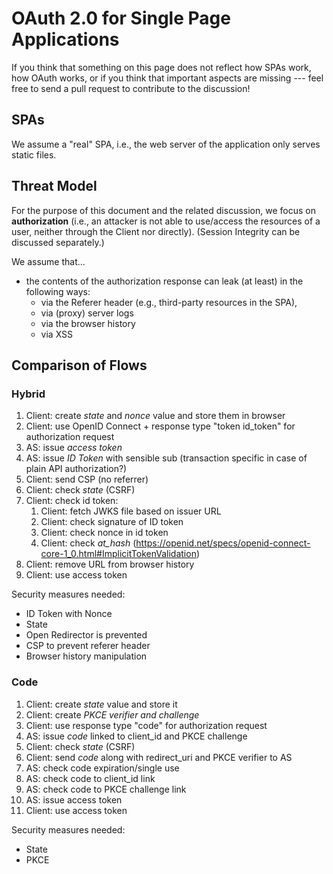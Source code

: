 # OAuth 2.0 for Single Page Applications
If you think that something on this page does not reflect how SPAs work, how OAuth works, 
or if you think that important aspects are missing --- feel free to send a pull request 
to contribute to the discussion!


## SPAs
We assume a "real" SPA, i.e., the web server of the application only serves static files.

## Threat Model

For the purpose of this document and the related discussion, we focus on **authorization** (i.e., an attacker is not able to use/access the resources of a user, neither through the Client nor directly). (Session Integrity can be discussed separately.)

We assume that...

  * the contents of the authorization response can leak (at least) in the following ways:
    * via the Referer header (e.g., third-party resources in the SPA),
    * via (proxy) server logs 
    * via the browser history
    * via XSS
  

## Comparison of Flows

### Hybrid

 1. Client: create *state* and *nonce* value and store them in browser
 1. Client: use OpenID Connect + response type "token id_token" for authorization request
 1. AS: issue *access token*
 1. AS: issue *ID Token* with sensible sub (transaction specific in case of plain API authorization?)
 1. Client: send CSP (no referrer)
 1. Client: check *state* (CSRF)
 1. Client: check id token:
    1. Client: fetch JWKS file based on issuer URL
    1. Client: check signature of ID token
    1. Client: check nonce in id token
    1. Client: check *at_hash* (https://openid.net/specs/openid-connect-core-1_0.html#ImplicitTokenValidation)
 1. Client: remove URL from browser history
 1. Client: use access token

Security measures needed:

 * ID Token with Nonce
 * State
 * Open Redirector is prevented
 * CSP to prevent referer header
 * Browser history manipulation

### Code
 
 1. Client: create *state* value and store it
 1. Client: create *PKCE verifier and challenge*
 1. Client: use response type "code" for authorization request
 1. AS: issue *code* linked to client_id and PKCE challenge
 1. Client: check *state* (CSRF)
 1. Client: send *code* along with redirect_uri and PKCE verifier to AS
 1. AS: check code expiration/single use
 1. AS: check code to client_id link
 1. AS: check code to PKCE challenge link
 1. AS: issue access token
 1. Client: use access token

Security measures needed:

 * State
 * PKCE
